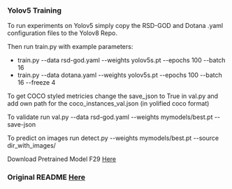 ### Yolov5 Training

To run experiments on Yolov5 simply copy the RSD-GOD and Dotana .yaml configuration files to the Yolov8 Repo.

Then run train.py with example parameters: 
* train.py --data rsd-god.yaml --weights yolov5s.pt --epochs 100 --batch 16
* train.py --data dotana.yaml --weights yolov5s.pt --epochs 100 --batch 16 --freeze 4

To get COCO styled metricies change the save_json to True in val.py and add own path for the coco_instances_val.json (in yolified coco format)

To validate run val.py --data rsd-god.yaml --weights mymodels/best.pt --save-json

To predict on images run detect.py --weights mymodels/best.pt --source dir_with_images/

Download Pretrained Model F29 [Here](https://drive.google.com/file/d/1FSccHMgBY9TrLokY8GxcW_k-VhXIzbIr/view?usp=sharing)

### Original README [Here](README_ORIGINAL.md)